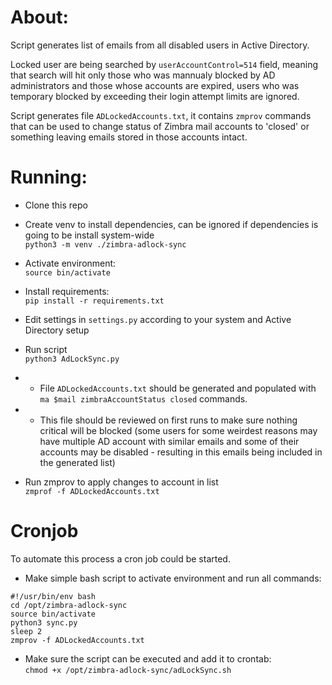 # About:
Script generates list of emails from all disabled users in Active Directory.

Locked user are being searched by `userAccountControl=514` field, meaning that search will hit only those who was mannualy blocked by AD administrators and those whose accounts are expired, users who was temporary blocked by exceeding their login attempt limits are ignored.

Script generates file `ADLockedAccounts.txt`, it contains `zmprov` commands that can be used to change status of Zimbra mail accounts to 'closed' or something leaving emails stored in those accounts intact.

# Running:

* Clone this repo

* Create venv to install dependencies, can be ignored if dependencies is going to be install system-wide   
`python3 -m venv ./zimbra-adlock-sync`
* Activate environment:   
`source bin/activate`
* Install requirements:   
`pip install -r requirements.txt`
* Edit settings in `settings.py` according to your system and Active Directory setup
* Run script   
`python3 AdLockSync.py`   
* * File `ADLockedAccounts.txt` should be generated and populated with `ma $mail zimbraAccountStatus closed` commands.
* * This file should be reviewed on first runs to make sure nothing critical will be blocked (some users for some weirdest reasons may have multiple AD account with similar emails and some of their accounts may be disabled - resulting in this emails being included in the generated list)

* Run zmprov to apply changes to account in list   
`zmprof -f ADLockedAccounts.txt`


# Cronjob
To automate this process a cron job could be started.

* Make simple bash script to activate environment and run all commands:   
```
#!/usr/bin/env bash
cd /opt/zimbra-adlock-sync
source bin/activate
python3 sync.py
sleep 2
zmprov -f ADLockedAccounts.txt
```

* Make sure the script can be executed and add it to crontab:   
`chmod +x /opt/zimbra-adlock-sync/adLockSync.sh`
